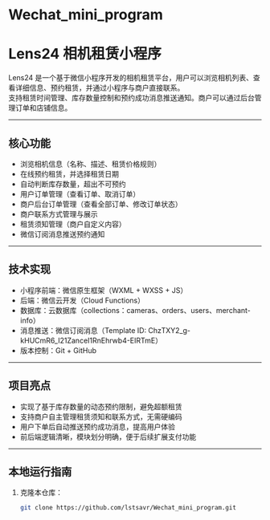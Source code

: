 # Wechat_mini_program
# Lens24 相机租赁小程序

Lens24 是一个基于微信小程序开发的相机租赁平台，用户可以浏览相机列表、查看详细信息、预约租赁，并通过小程序与商户直接联系。  
支持租赁时间管理、库存数量控制和预约成功消息推送通知。商户可以通过后台管理订单和店铺信息。

---

## 核心功能
- 浏览相机信息（名称、描述、租赁价格规则）
- 在线预约租赁，并选择租赁日期
- 自动判断库存数量，超出不可预约
- 用户订单管理（查看订单、取消订单）
- 商户后台订单管理（查看全部订单、修改订单状态）
- 商户联系方式管理与展示
- 租赁须知管理（商户自定义内容）
- 微信订阅消息推送预约通知

---

## 技术实现
- 小程序前端：微信原生框架（WXML + WXSS + JS）
- 后端：微信云开发（Cloud Functions）
- 数据库：云数据库（collections：cameras、orders、users、merchant-info）
- 消息推送：微信订阅消息（Template ID: ChzTXY2_g-kHUCmR6_I21ZanceI1RnEhrwb4-EIRTmE）
- 版本控制：Git + GitHub

---

## 项目亮点
- 实现了基于库存数量的动态预约限制，避免超额租赁
- 支持商户自主管理租赁须知和联系方式，无需硬编码
- 用户下单后自动推送预约成功消息，提高用户体验
- 前后端逻辑清晰，模块划分明确，便于后续扩展支付功能

---

## 本地运行指南
1. 克隆本仓库：
   ```bash
   git clone https://github.com/lstsavr/Wechat_mini_program.git
